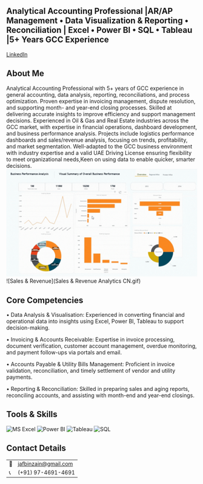## Analytical Accounting Professional |AR/AP Management • Data Visualization & Reporting • Reconciliation | Excel • Power BI • SQL • Tableau |5+ Years GCC Experience
[LinkedIn](https://www.linkedin.com/in/jafbinzain)
## About Me
Analytical Accounting Professional with 5+ years of GCC experience in general accounting, data analysis, reporting, reconciliations, and process optimization. Proven expertise in invoicing management, dispute resolution, and supporting month- and year-end closing processes. Skilled at delivering accurate insights to improve efficiency and support management decisions.
Experienced in Oil & Gas and Real Estate industries across the GCC market, with expertise in financial operations, dashboard development, and business performance analysis. 
Projects include logistics performance dashboards and sales/revenue analysis, focusing on trends, profitability, and market segmentation.
Well-adapted to the GCC business environment with industry expertise and a valid UAE Driving License ensuring flexibility to meet organizational needs,Keen on using data to enable quicker, smarter decisions.
![Business Perfomance Analysis](181025.gif)
![Sales & Revenue](Sales & Revenue Analytics CN.gif)
## Core Competencies
• Data Analysis & Visualisation: Experienced in converting financial and operational data into insights using Excel, Power BI, Tableau to support decision-making.

• Invoicing & Accounts Receivable: Expertise in invoice processing, document verification, customer account management, overdue monitoring, and payment follow-ups via portals and email.

• Accounts Payable & Utility Bills Management: Proficient in invoice validation, reconciliation, and timely settlement of vendor and utility payments.

• Reporting & Reconciliation: Skilled in preparing sales and aging reports, reconciling accounts, and assisting with month-end and year-end closings.

## Tools & Skills
![MS Excel](https://img.shields.io/badge/-Excel-217346?logo=Microsoft-Excel&logoColor=white) 
![Power BI](https://img.shields.io/badge/-Power%20BI-239120?logo=Power-BI&logoColor=white) 
![Tableau](https://img.shields.io/badge/-Tableau-E97627?logo=Tableau&logoColor=white)
![SQL](https://img.shields.io/badge/-SQL-CC2927?logo=MySQL&logoColor=white)
## Contact Details    
<table>
  <tbody>
    <tr>
      <td>📧</td>
      <td><a href="mailto:jafbinzain@gmail.com">jafbinzain@gmail.com</a></td>
    </tr>
    <tr>
      <td>📞</td>
      <td>(+91) 97-4691-4691</td>
